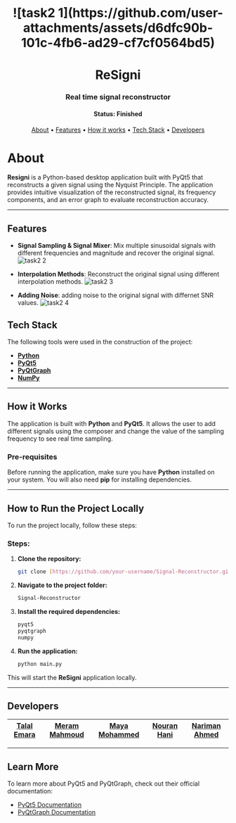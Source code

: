 
<h1 align="center">
![task2 1](https://github.com/user-attachments/assets/d6dfc90b-101c-4fb6-ad29-cf7cf0564bd5)
</h1>

<h1 align="center">ReSigni</h1>
<h3 align="center">Real time signal reconstructor</h3>

<h4 align="center"> 
	 Status: Finished
</h4>

<p align="center">
 <a href="#about">About</a> •
 <a href="#features">Features</a> •
 <a href="#how-it-works">How it works</a> • 
 <a href="#tech-stack">Tech Stack</a> •  
 <a href="#developers">Developers</a>
</p>

# About
**Resigni** is a Python-based desktop application built with PyQt5 that reconstructs a given signal using the Nyquist Principle. The application provides intuitive visualization of the reconstructed signal, its frequency components, and an error graph to evaluate reconstruction accuracy.

---

## Features

- **Signal Sampling & Signal Mixer**: Mix multiple sinusoidal signals with different frequencies and magnitude and recover the original signal.
![task2 2](https://github.com/user-attachments/assets/decfe128-3838-4026-9b43-0697383671d5)
  
- **Interpolation Methods**: Reconstruct the original signal using different interpolation methods.
  ![task2 3](https://github.com/user-attachments/assets/a7757437-87b6-47d6-b596-4d116c321ff9)
  
- **Adding Noise**: adding noise to the original signal with differnet SNR values.
![task2 4](https://github.com/user-attachments/assets/8a31f909-dd5f-499a-8976-c8f071c4407a)


## Tech Stack

The following tools were used in the construction of the project:

- **[Python](https://www.python.org/)**
- **[PyQt5](https://riverbankcomputing.com/software/pyqt/intro)**
- **[PyQtGraph](https://www.pyqtgraph.org/)**
- **[NumPy](https://numpy.org/)**

---


## How it Works

The application is built with **Python** and **PyQt5**. It allows the user to add different signals using the composer and change the value of the sampling frequency to see real time sampling.


### Pre-requisites

Before running the application, make sure you have **Python** installed on your system. You will also need **pip** for installing dependencies.

---

## How to Run the Project Locally

To run the project locally, follow these steps:

### Steps:

1. **Clone the repository:**
   ```bash
   git clone [https://github.com/your-username/Signal-Reconstructor.git]
   ```

2. **Navigate to the project folder:**
   ```bash
   Signal-Reconstructor
   ```


3. **Install the required dependencies:**
   ```bash
   pyqt5
   pyqtgraph
   numpy
   ```

5. **Run the application:**
   ```bash
   python main.py
   ```

This will start the **ReSigni** application locally.

---

## Developers

| [**Talal Emara**](https://github.com/TalalEmara) | [**Meram Mahmoud**](https://github.com/Meram-Mahmoud) | [**Maya Mohammed**](https://github.com/Mayamohamed207) | [**Nouran Hani**](https://github.com/Nouran-Hani) | [**Nariman Ahmed**](https://github.com/nariman-ahmed) |
|:------------------------------------------:|:------------------------------------------:|:------------------------------------------:|:------------------------------------------:|:------------------------------------------:|


---


## Learn More

To learn more about PyQt5 and PyQtGraph, check out their official documentation:

- [PyQt5 Documentation](https://riverbankcomputing.com/software/pyqt/intro)
- [PyQtGraph Documentation](https://www.pyqtgraph.org/)
